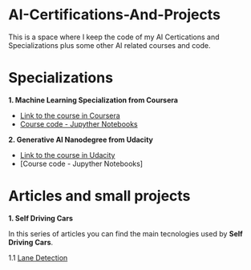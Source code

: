 # AI-Certifications-And-Projects

This is a space where I keep the code of my AI Certications and Specializations plus some other AI related courses and code.

# Specializations

**1. Machine Learning Specialization from Coursera**
   - [Link to the course in Coursera](https://www.coursera.org/specializations/machine-learning-introduction)
   - [Course code - Jupyther Notebooks](https://github.com/ricardolousada/AI-Certifications-And-Projects/tree/a65818b4d76d043b81e0f09413b5fe0ed293d893/Coursera%20Machine%20Learning%20Specialization)

**2. Generative AI Nanodegree from Udacity**
   - [Link to the course in Udacity](https://www.udacity.com/course/generative-ai--nd608)
   - [Course code - Jupyther Notebooks]

# Articles and small projects

**1. Self Driving Cars**

In this series of articles you can find the main tecnologies used by **Self Driving Cars**.

1.1 [Lane Detection](https://github.com/ricardolousada/Self-Driving-Cars)
